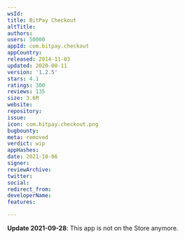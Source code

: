 ```yaml
---
wsId: 
title: BitPay Checkout
altTitle: 
authors: 
users: 50000
appId: com.bitpay.checkout
appCountry: 
released: 2014-11-03
updated: 2020-08-11
version: '1.2.5'
stars: 4.1
ratings: 300
reviews: 135
size: 3.6M
website: 
repository: 
issue: 
icon: com.bitpay.checkout.png
bugbounty: 
meta: removed
verdict: wip
appHashes: 
date: 2021-10-06
signer: 
reviewArchive: 
twitter: 
social: 
redirect_from: 
developerName: 
features: 

---
```


**Update 2021-09-28**: This app is not on the Store anymore.
